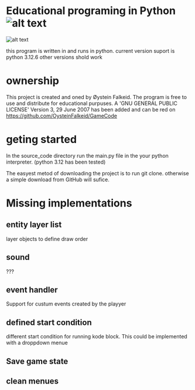 # Educational programing in Python ![alt text](https://github.com/OysteinFalkeid/GameCode/blob/main/src/sprites/icon.png)
![alt text](https://github.com/OysteinFalkeid/GameCode/blob/main/src/sprites/Screenshot.png)

this program is written in and runs in python.
current version suport is python 3.12.6 other versions shold work

# ownership
This project is created and oned by Øystein Falkeid.
The program is free to use and distribute for educational purpuses.
A 'GNU GENERAL PUBLIC LICENSE' Version 3, 29 June 2007 has been added and 
can be red on https://github.com/OysteinFalkeid/GameCode

# geting started
In the source_code directory run the main.py file in the your python interpreter. (python 3.12 has been tested)

The easyest metod of downloading the project is to run git clone. otherwise a simple download from GitHub will sufice.

# Missing implementations

## entity layer list
layer objects to define draw order

## sound
???

## event handler 
Support for custum events created by the playyer

## defined start condition
different start condition for running kode block. 
This could be implemented with a droppdown menue

## Save game state

## clean menues












